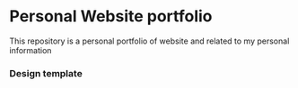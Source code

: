 # Personal Website portfolio
This repository is a personal portfolio of website and related to my personal information

### Design template

